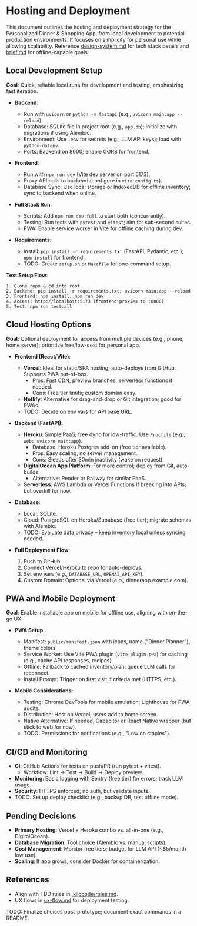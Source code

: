 # Hosting and Deployment

This document outlines the hosting and deployment strategy for the Personalized Dinner & Shopping App, from local development to potential production environments. It focuses on simplicity for personal use while allowing scalability. Reference [design-system.md](design-system.md) for tech stack details and [brief.md](brief.md) for offline-capable goals.

## Local Development Setup
**Goal**: Quick, reliable local runs for development and testing, emphasizing fast iteration.

- **Backend**:
  - Run with `uvicorn` or `python -m fastapi` (e.g., `uvicorn main:app --reload`).
  - Database: SQLite file in project root (e.g., `app.db`); initialize with migrations if using Alembic.
  - Environment: Use `.env` for secrets (e.g., LLM API keys); load with `python-dotenv`.
  - Ports: Backend on 8000; enable CORS for frontend.

- **Frontend**:
  - Run with `npm run dev` (Vite dev server on port 5173).
  - Proxy API calls to backend (configure in `vite.config.ts`).
  - Database Sync: Use local storage or IndexedDB for offline inventory; sync to backend when online.

- **Full Stack Run**:
  - Scripts: Add `npm run dev:full` to start both (concurrently).
  - Testing: Run tests with `pytest` and `vitest`; aim for sub-second suites.
  - PWA: Enable service worker in Vite for offline caching during dev.

- **Requirements**:
  - Install: `pip install -r requirements.txt` (FastAPI, Pydantic, etc.); `npm install` for frontend.
  - TODO: Create `setup.sh` or `Makefile` for one-command setup.

**Text Setup Flow**:
```
1. Clone repo & cd into root
2. Backend: pip install -r requirements.txt; uvicorn main:app --reload
3. Frontend: npm install; npm run dev
4. Access: http://localhost:5173 (frontend proxies to :8000)
5. Test: npm run test:all
```

## Cloud Hosting Options
**Goal**: Optional deployment for access from multiple devices (e.g., phone, home server); prioritize free/low-cost for personal app.

- **Frontend (React/Vite)**:
  - **Vercel**: Ideal for static/SPA hosting; auto-deploys from GitHub. Supports PWA out-of-box.
    - Pros: Fast CDN, preview branches, serverless functions if needed.
    - Cons: Free tier limits; custom domain easy.
  - **Netlify**: Alternative for drag-and-drop or Git integration; good for PWAs.
  - TODO: Decide on env vars for API base URL.

- **Backend (FastAPI)**:
  - **Heroku**: Simple PaaS; free dyno for low-traffic. Use `Procfile` (e.g., `web: uvicorn main:app`).
    - Database: Heroku Postgres add-on (free tier available).
    - Pros: Easy scaling, no server management.
    - Cons: Sleeps after 30min inactivity (wake on request).
  - **DigitalOcean App Platform**: For more control; deploy from Git, auto-builds.
    - Alternative: Render or Railway for similar PaaS.
  - **Serverless**: AWS Lambda or Vercel Functions if breaking into APIs; but overkill for now.

- **Database**:
  - Local: SQLite.
  - Cloud: PostgreSQL on Heroku/Supabase (free tier); migrate schemas with Alembic.
  - TODO: Evaluate data privacy – keep inventory local unless syncing needed.

- **Full Deployment Flow**:
  1. Push to GitHub.
  2. Connect Vercel/Heroku to repo for auto-deploys.
  3. Set env vars (e.g., `DATABASE_URL`, `OPENAI_API_KEY`).
  4. Custom Domain: Optional via Vercel (e.g., dinnerapp.example.com).

## PWA and Mobile Deployment
**Goal**: Enable installable app on mobile for offline use, aligning with on-the-go UX.

- **PWA Setup**:
  - Manifest: `public/manifest.json` with icons, name ("Dinner Planner"), theme colors.
  - Service Worker: Use Vite PWA plugin (`vite-plugin-pwa`) for caching (e.g., cache API responses, recipes).
  - Offline: Fallback to cached inventory/plan; queue LLM calls for reconnect.
  - Install Prompt: Trigger on first visit if criteria met (HTTPS, etc.).

- **Mobile Considerations**:
  - Testing: Chrome DevTools for mobile emulation; Lighthouse for PWA audits.
  - Distribution: Host on Vercel; users add to home screen.
  - Native Alternative: If needed, Capacitor or React Native wrapper (but stick to web for now).
  - TODO: Permissions for notifications (e.g., "Low on staples").

## CI/CD and Monitoring
- **CI**: GitHub Actions for tests on push/PR (run pytest + vitest).
  - Workflow: Lint → Test → Build → Deploy preview.
- **Monitoring**: Basic logging with Sentry (free tier) for errors; track LLM usage.
- **Security**: HTTPS enforced; no auth, but validate inputs.
- TODO: Set up deploy checklist (e.g., backup DB, test offline mode).

## Pending Decisions
- **Primary Hosting**: Vercel + Heroku combo vs. all-in-one (e.g., DigitalOcean).
- **Database Migration**: Tool choice (Alembic vs. manual scripts).
- **Cost Management**: Monitor free tiers; budget for LLM API (~$5/month low use).
- **Scaling**: If app grows, consider Docker for containerization.

## References
- Align with TDD rules in [.kilocode/rules.md](../.kilocode/rules.md).
- UX flows in [ux-flow.md](ux-flow.md) for deployment testing.

TODO: Finalize choices post-prototype; document exact commands in a README.